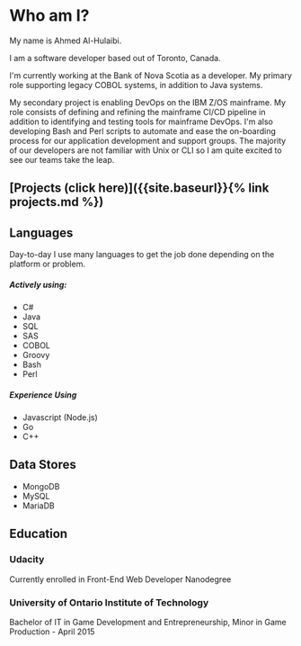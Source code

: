 # Who am I?
My name is Ahmed Al-Hulaibi. 

I am a software developer based out of Toronto, Canada.

I'm currently working at the Bank of Nova Scotia as a developer. My primary role supporting legacy COBOL systems, in addition to Java systems. 

My secondary project is enabling DevOps on the IBM Z/OS mainframe. My role consists of defining and refining the mainframe CI/CD pipeline in addition to identifying and testing tools for mainframe DevOps. I'm also developing Bash and Perl scripts to automate and ease the on-boarding process for our application development and support groups. The majority of our developers are not familiar with Unix or CLI so I am quite excited to see our teams take the leap.

## [Projects (click here)]({{site.baseurl}}{% link projects.md %})

## Languages
Day-to-day I use many languages to get the job done depending on the platform or problem.
##### Actively using:
- C#
- Java
- SQL
- SAS
- COBOL
- Groovy
- Bash
- Perl

##### Experience Using
- Javascript (Node.js)
- Go
- C++

## Data Stores
- MongoDB
- MySQL
- MariaDB

## Education
### Udacity
Currently enrolled in Front-End Web Developer Nanodegree

### University of Ontario Institute of Technology
Bachelor of IT in Game Development and Entrepreneurship, Minor in Game Production - April 2015
